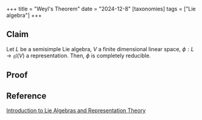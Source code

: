 +++
title = "Weyl's Theorem"
date = "2024-12-8"
[taxonomies]
tags = ["Lie algebra"]
+++

## Claim

Let $L$ be a semisimple Lie algebra, $V$ a finite dimensional linear space, $\phi: L \to \mathfrak{gl}(V)$ a representation. Then, $\phi$ is completely reducible.

## Proof

## Reference

[Introduction to Lie Algebras and Representation Theory](https://link.springer.com/book/10.1007/978-1-4612-6398-2)
